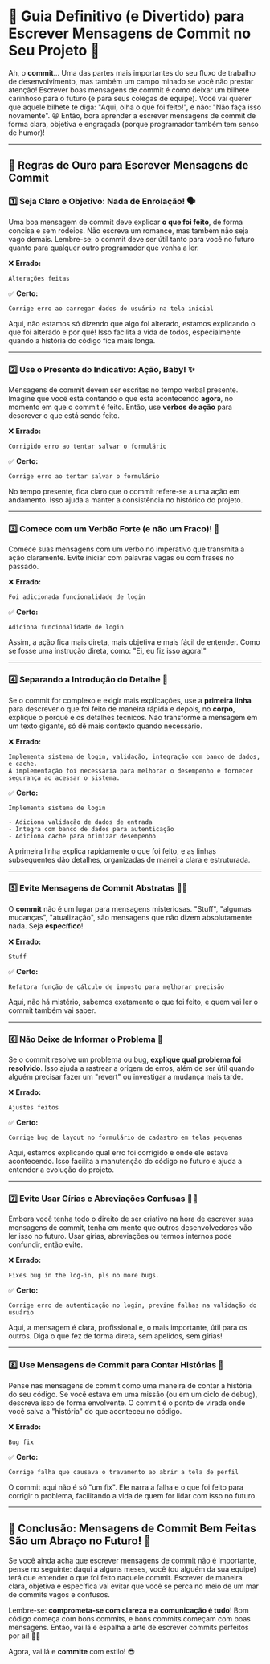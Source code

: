 # 📌 Guia Definitivo (e Divertido) para Escrever Mensagens de Commit no Seu Projeto 🚀

Ah, o **commit**... Uma das partes mais importantes do seu fluxo de trabalho de desenvolvimento, mas também um campo minado se você não prestar atenção! Escrever boas mensagens de commit é como deixar um bilhete carinhoso para o futuro (e para seus colegas de equipe). Você vai querer que aquele bilhete te diga: "Aqui, olha o que foi feito!", e não: "Não faça isso novamente". 😆 Então, bora aprender a escrever mensagens de commit de forma clara, objetiva e engraçada (porque programador também tem senso de humor)! 

---

## 🎯 Regras de Ouro para Escrever Mensagens de Commit

### 1️⃣ **Seja Claro e Objetivo: Nada de Enrolação!** 🗣️

Uma boa mensagem de commit deve explicar **o que foi feito**, de forma concisa e sem rodeios. Não escreva um romance, mas também não seja vago demais. Lembre-se: o commit deve ser útil tanto para você no futuro quanto para qualquer outro programador que venha a ler.

❌ **Errado:**
```
Alterações feitas
```

✅ **Certo:**
```
Corrige erro ao carregar dados do usuário na tela inicial
```

Aqui, não estamos só dizendo que algo foi alterado, estamos explicando o que foi alterado e por quê! Isso facilita a vida de todos, especialmente quando a história do código fica mais longa.

---

### 2️⃣ **Use o Presente do Indicativo: Ação, Baby!** ✨

Mensagens de commit devem ser escritas no tempo verbal presente. Imagine que você está contando o que está acontecendo **agora**, no momento em que o commit é feito. Então, use **verbos de ação** para descrever o que está sendo feito.

❌ **Errado:**
```
Corrigido erro ao tentar salvar o formulário
```

✅ **Certo:**
```
Corrige erro ao tentar salvar o formulário
```

No tempo presente, fica claro que o commit refere-se a uma ação em andamento. Isso ajuda a manter a consistência no histórico do projeto.

---

### 3️⃣ **Comece com um Verbão Forte (e não um Fraco)!** 💪

Comece suas mensagens com um verbo no imperativo que transmita a ação claramente. Evite iniciar com palavras vagas ou com frases no passado. 

❌ **Errado:**
```
Foi adicionada funcionalidade de login
```

✅ **Certo:**
```
Adiciona funcionalidade de login
```

Assim, a ação fica mais direta, mais objetiva e mais fácil de entender. Como se fosse uma instrução direta, como: "Ei, eu fiz isso agora!"

---

### 4️⃣ **Separando a Introdução do Detalhe** 📝

Se o commit for complexo e exigir mais explicações, use a **primeira linha** para descrever o que foi feito de maneira rápida e depois, no **corpo**, explique o porquê e os detalhes técnicos. Não transforme a mensagem em um texto gigante, só dê mais contexto quando necessário.

❌ **Errado:**
```
Implementa sistema de login, validação, integração com banco de dados, e cache.
A implementação foi necessária para melhorar o desempenho e fornecer segurança ao acessar o sistema.
```

✅ **Certo:**
```
Implementa sistema de login

- Adiciona validação de dados de entrada
- Integra com banco de dados para autenticação
- Adiciona cache para otimizar desempenho
```

A primeira linha explica rapidamente o que foi feito, e as linhas subsequentes dão detalhes, organizadas de maneira clara e estruturada.

---

### 5️⃣ **Evite Mensagens de Commit Abstratas** 🕵️‍♂️

O **commit** não é um lugar para mensagens misteriosas. "Stuff", "algumas mudanças", "atualização", são mensagens que não dizem absolutamente nada. Seja **específico**!

❌ **Errado:**
```
Stuff
```

✅ **Certo:**
```
Refatora função de cálculo de imposto para melhorar precisão
```

Aqui, não há mistério, sabemos exatamente o que foi feito, e quem vai ler o commit também vai saber.

---

### 6️⃣ **Não Deixe de Informar o Problema** 🚨

Se o commit resolve um problema ou bug, **explique qual problema foi resolvido**. Isso ajuda a rastrear a origem de erros, além de ser útil quando alguém precisar fazer um "revert" ou investigar a mudança mais tarde.

❌ **Errado:**
```
Ajustes feitos
```

✅ **Certo:**
```
Corrige bug de layout no formulário de cadastro em telas pequenas
```

Aqui, estamos explicando qual erro foi corrigido e onde ele estava acontecendo. Isso facilita a manutenção do código no futuro e ajuda a entender a evolução do projeto.

---

### 7️⃣ **Evite Usar Gírias e Abreviações Confusas** 🕵️‍♀️

Embora você tenha todo o direito de ser criativo na hora de escrever suas mensagens de commit, tenha em mente que outros desenvolvedores vão ler isso no futuro. Usar gírias, abreviações ou termos internos pode confundir, então evite.

❌ **Errado:**
```
Fixes bug in the log-in, pls no more bugs.
```

✅ **Certo:**
```
Corrige erro de autenticação no login, previne falhas na validação do usuário
```

Aqui, a mensagem é clara, profissional e, o mais importante, útil para os outros. Diga o que fez de forma direta, sem apelidos, sem gírias!

---

### 8️⃣ **Use Mensagens de Commit para Contar Histórias** 📖

Pense nas mensagens de commit como uma maneira de contar a história do seu código. Se você estava em uma missão (ou em um ciclo de debug), descreva isso de forma envolvente. O commit é o ponto de virada onde você salva a "história" do que aconteceu no código.

❌ **Errado:**
```
Bug fix
```

✅ **Certo:**
```
Corrige falha que causava o travamento ao abrir a tela de perfil
```

O commit aqui não é só "um fix". Ele narra a falha e o que foi feito para corrigir o problema, facilitando a vida de quem for lidar com isso no futuro.

---

## 🎉 Conclusão: Mensagens de Commit Bem Feitas São um Abraço no Futuro! 🤗

Se você ainda acha que escrever mensagens de commit não é importante, pense no seguinte: daqui a alguns meses, você (ou alguém da sua equipe) terá que entender o que foi feito naquele commit. Escrever de maneira clara, objetiva e específica vai evitar que você se perca no meio de um mar de commits vagos e confusos.

Lembre-se: **comprometa-se com clareza e a comunicação é tudo**! Bom código começa com bons commits, e bons commits começam com boas mensagens. Então, vai lá e espalha a arte de escrever commits perfeitos por aí! 🚀✨

Agora, vai lá e **commite** com estilo! 😎
